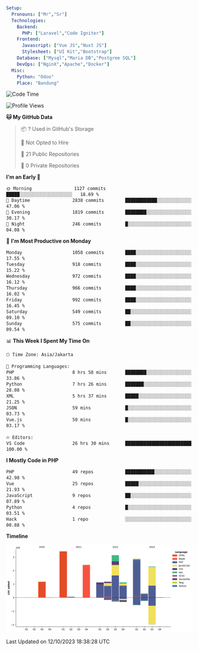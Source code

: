 ```yaml
Setup:
  Pronouns: ["Mr","Sr"]
  Technologies:
    Backend:
      PHP: ["Laravel","Code Igniter"]
    Frontend:
      Javascript: ["Vue JS","Nuxt JS"]
      Stylesheet: ["UI Kit","Bootstrap"]
    Database: ["Mysql","Maria DB","Postgree SQL"]
    DevOps: ["NginX","Apache","Docker"]
  Misc:
    Python: "Odoo"
    Place: "Bandung"
```

<!--START_SECTION:waka-->
![Code Time](http://img.shields.io/badge/Code%20Time-729%20hrs-blue)

![Profile Views](http://img.shields.io/badge/Profile%20Views-5-blue)

**🐱 My GitHub Data** 

> 📦 ? Used in GitHub's Storage 
 > 
> 🚫 Not Opted to Hire
 > 
> 📜 21 Public Repositories 
 > 
> 🔑 0 Private Repositories 
 > 
**I'm an Early 🐤** 

```text
🌞 Morning                1127 commits        █████░░░░░░░░░░░░░░░░░░░░   18.69 % 
🌆 Daytime                2838 commits        ████████████░░░░░░░░░░░░░   47.06 % 
🌃 Evening                1819 commits        ████████░░░░░░░░░░░░░░░░░   30.17 % 
🌙 Night                  246 commits         █░░░░░░░░░░░░░░░░░░░░░░░░   04.08 % 
```
📅 **I'm Most Productive on Monday** 

```text
Monday                   1058 commits        ████░░░░░░░░░░░░░░░░░░░░░   17.55 % 
Tuesday                  918 commits         ████░░░░░░░░░░░░░░░░░░░░░   15.22 % 
Wednesday                972 commits         ████░░░░░░░░░░░░░░░░░░░░░   16.12 % 
Thursday                 966 commits         ████░░░░░░░░░░░░░░░░░░░░░   16.02 % 
Friday                   992 commits         ████░░░░░░░░░░░░░░░░░░░░░   16.45 % 
Saturday                 549 commits         ██░░░░░░░░░░░░░░░░░░░░░░░   09.10 % 
Sunday                   575 commits         ██░░░░░░░░░░░░░░░░░░░░░░░   09.54 % 
```


📊 **This Week I Spent My Time On** 

```text
🕑︎ Time Zone: Asia/Jakarta

💬 Programming Languages: 
PHP                      8 hrs 58 mins       ████████░░░░░░░░░░░░░░░░░   33.86 % 
Python                   7 hrs 26 mins       ███████░░░░░░░░░░░░░░░░░░   28.08 % 
XML                      5 hrs 37 mins       █████░░░░░░░░░░░░░░░░░░░░   21.25 % 
JSON                     59 mins             █░░░░░░░░░░░░░░░░░░░░░░░░   03.73 % 
Vue.js                   50 mins             █░░░░░░░░░░░░░░░░░░░░░░░░   03.17 % 

🔥 Editors: 
VS Code                  26 hrs 30 mins      █████████████████████████   100.00 % 
```

**I Mostly Code in PHP** 

```text
PHP                      49 repos            ███████████░░░░░░░░░░░░░░   42.98 % 
Vue                      25 repos            █████░░░░░░░░░░░░░░░░░░░░   21.93 % 
JavaScript               9 repos             ██░░░░░░░░░░░░░░░░░░░░░░░   07.89 % 
Python                   4 repos             █░░░░░░░░░░░░░░░░░░░░░░░░   03.51 % 
Hack                     1 repo              ░░░░░░░░░░░░░░░░░░░░░░░░░   00.88 % 
```



**Timeline**

![Lines of Code chart](https://raw.githubusercontent.com/vheins/vheins/main/assets/bar_graph.png)


 Last Updated on 12/10/2023 18:38:28 UTC
<!--END_SECTION:waka-->
